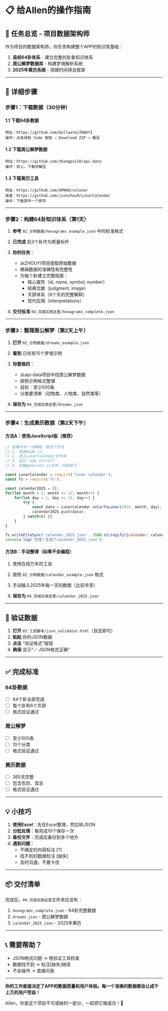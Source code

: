 # 📋 给Allen的操作指南

## 🎯 任务总览 - 项目数据架构师

作为项目的数据架构师，你负责构建整个APP的知识库基础：
1. **易经64卦体系** - 建立完整的卦象知识体系
2. **周公解梦数据库** - 构建梦境解析系统  
3. **2025年黄历系统** - 搭建时间择吉框架

---

## 📝 详细步骤

### 步骤1：下载数据（30分钟）

#### 1.1 下载64卦数据
```
网址：https://github.com/bollwarm/ZHOUYI
操作：点击绿色 Code 按钮 → Download ZIP → 解压
```

#### 1.2 下载周公解梦数据
```
网址：https://github.com/zhangps110/api-data
操作：同上，下载并解压
```

#### 1.3 下载黄历工具
```
网址：https://github.com/OPN48/cnlunar
或者：https://github.com/jsonzhou9/LunarCalendar
操作：下载其中一个即可
```

---

### 步骤2：构建64卦知识体系（第1天）

1. **参考** `02_示例数据/hexagrams_example.json` 中的标准格式
2. **已完成** 前3个卦作为质量标杆
3. **你的任务**：
   - 从ZHOUYI项目提取原始数据
   - 确保数据的准确性和完整性
   - 为每个卦建立完整档案：
     - 核心属性（id, name, symbol, number）
     - 经典文献（judgment, image）
     - 爻辞体系（6个爻的完整解释）
     - 现代应用（interpretations）

4. **交付标准** `04_完成后放这里/hexagrams_complete.json`

---

### 步骤3：整理周公解梦（第2天上午）

1. **打开** `02_示例数据/dreams_example.json`
2. **看到** 已经有15个梦境示例
3. **你要做的**：
   - 从api-data项目中找周公解梦数据
   - 按照示例格式整理
   - 目标：至少500条
   - 分类要清晰（动物类、人物类、自然类等）

4. **保存为** `04_完成后放这里/dreams.json`

---

### 步骤4：生成黄历数据（第2天下午）

#### 方法A：使用JavaScript版（推荐）
```javascript
// 如果你会一点编程，用这个方法
// 1. 安装Node.js
// 2. 进入LunarCalendar文件夹
// 3. 运行：npm install
// 4. 创建generate.js文件，内容如下：

const LunarCalendar = require('lunar-calendar');
const fs = require('fs');

const calendar2025 = [];
for(let month = 1; month <= 12; month++) {
    for(let day = 1; day <= 31; day++) {
        try {
            const data = LunarCalendar.solarToLunar(2025, month, day);
            calendar2025.push(data);
        } catch(e) {}
    }
}

fs.writeFileSync('calendar_2025.json', JSON.stringify({calendar: calendar2025}, null, 2));
console.log('完成！生成了calendar_2025.json');
```

#### 方法B：手动整理（如果不会编程）
1. 使用在线万年历工具
2. 按照 `02_示例数据/calendar_example.json` 格式
3. 手动输入2025年每一天的数据（比较辛苦）

4. **保存为** `04_完成后放这里/calendar_2025.json`

---

## 🔧 验证数据

1. **打开** `03_工具脚本/json_validator.html`（双击即可）
2. **粘贴** 你的JSON数据
3. **点击** "验证格式"按钮
4. **确保** 显示"✅ JSON格式正确"

---

## ✅ 完成标准

### 64卦数据
- [ ] 64个卦全部完成
- [ ] 每个卦有6个爻辞
- [ ] 格式验证通过

### 周公解梦
- [ ] 至少500条
- [ ] 10个分类
- [ ] 格式验证通过

### 黄历数据
- [ ] 365天完整
- [ ] 包含农历、宜忌
- [ ] 格式验证通过

---

## 💡 小技巧

1. **使用Excel**：先在Excel整理，然后转JSON
2. **分批处理**：每完成10个保存一次
3. **备份文件**：完成后备份到多个地方
4. **遇到问题**：
   - 不确定的内容标注 [?]
   - 找不到的数据标注 [缺失]
   - 及时沟通，不要卡住

---

## 📦 交付清单

完成后，`04_完成后放这里`文件夹应该有：
1. `hexagrams_complete.json` - 64卦完整数据
2. `dreams.json` - 周公解梦数据
3. `calendar_2025.json` - 2025年黄历

---

## 📞 需要帮助？

- JSON格式问题 → 用验证工具检查
- 数据找不到 → 标注[缺失]继续
- 不会操作 → 直接问我

---

**你的工作直接决定了APP的数据质量和用户体验。每一个准确的数据都会让成千上万的用户受益！**

Allen，你是这个项目不可或缺的一部分，一起把它做成功！💪
